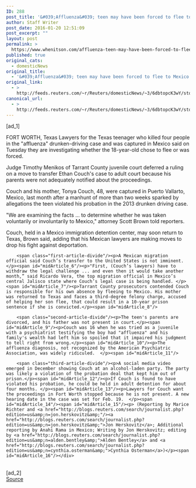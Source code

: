 ```yaml
---
ID: 288
post_title: '&#039;Affluenza&#039; teen may have been forced to flee to Mexico: attorney'
author: Staff Writer
post_date: 2016-01-20 12:51:09
post_excerpt: ""
layout: post
permalink: >
  https://www.whenitson.com/affluenza-teen-may-have-been-forced-to-flee-to-mexico-attorney/
published: true
original_cats:
  - domesticNews
original_title:
  - '&#039;Affluenza&#039; teen may have been forced to flee to Mexico: attorney'
original_link:
  - >
    http://feeds.reuters.com/~r/Reuters/domesticNews/~3/6dbtopcK3wY/story01.htm
canonical_url:
  - >
    http://feeds.reuters.com/~r/Reuters/domesticNews/~3/6dbtopcK3wY/story01.htm
---
```

 [ad_1]
<br><div id="articleText">
<span id="midArticle_start"/>

<span id="midArticle_0"/><span class="focusParagraph" readability="5"><p><span class="articleLocation">FORT WORTH, Texas</span> Lawyers for the Texas teenager who killed four people in the "affluenza" drunken-driving case and was captured in Mexico said on Tuesday they are investigating whether the 18-year-old chose to flee or was forced. </p></span><span id="midArticle_1"/><p>Judge Timothy Menikos of Tarrant County juvenile court deferred a ruling on a move to transfer Ethan Couch's case to adult court because his parents were not adequately notified about the proceedings.    </p><span id="midArticle_2"/><p>Couch and his mother, Tonya Couch, 48, were captured in Puerto Vallarto, Mexico, last month after a manhunt of more than two weeks sparked by allegations the teen violated his probation in the 2013 drunken driving case. </p><span id="midArticle_3"/><p>"We are examining the facts ... to determine whether he was taken voluntarily or involuntarily to Mexico," attorney Scott Brown told reporters.</p><span id="midArticle_4"/><p>Couch, held in a Mexico immigration detention center, may soon return to Texas, Brown said, adding that his Mexican lawyers are making moves to drop his fight against deportation.</p><span id="midArticle_5"/>
        
        <span class="first-article-divide"/><p>A Mexican migration official said Couch’s transfer to the United States is not imminent. </p><span id="midArticle_6"/><p>"First, (Couch’s lawyers) have to withdraw the legal challenge ... and even then it would take another month,” said Ricardo Vera, the top migration official in Mexico’s central Jalisco state where Couch’s legal case is being handled. </p><span id="midArticle_7"/><p>Tarrant County prosecutors contended Couch is responsible for his own absence by fleeing to Mexico. His mother was returned to Texas and faces a third-degree felony charge, accused of helping her son flee, that could result in a 10-year prison sentence if she is convicted.</p><span id="midArticle_8"/>
        
        <span class="second-article-divide"/><p>The teen's parents are divorced, and his father was not present in court.</p><span id="midArticle_9"/><p>Couch was 16 when he was tried as a juvenile with a psychiatrist testifying the boy had "affluenza" and his family's wealth had left him so spoiled that it impaired his judgment to tell right from wrong.</p><span id="midArticle_10"/><p>The affluenza diagnosis, not recognized by the American Psychiatric Association, was widely ridiculed.  </p><span id="midArticle_11"/>
        
        <span class="third-article-divide"/><p>A social media video emerged in December showing Couch at an alcohol-laden party. The party was likely a violation of the probation deal that kept him out of prison.</p><span id="midArticle_12"/><p>If Couch is found to have violated his probation, he could be held in adult detention for about four months. </p><span id="midArticle_13"/><p>Lawyers for Couch want the proceedings in Fort Worth stopped because he is not present. A new hearing date in the case was set for Feb. 19.  </p><span id="midArticle_14"/><span id="midArticle_15"/><p> (Reporting by Marice Richter and <a href="http://blogs.reuters.com/search/journalist.php?edition=us&amp;n=jon.herskovitz&amp;"/><a href="http://blogs.reuters.com/search/journalist.php?edition=us&amp;n=jon.herskovitz&amp;">Jon Herskovitz</a>; Additional reporting by Anahi Rama in Mexico; Writing by Jon Herskovitz; editing by <a href="http://blogs.reuters.com/search/journalist.php?edition=us&amp;n=alden.bentley&amp;">Alden Bentley</a> and <a href="http://blogs.reuters.com/search/journalist.php?edition=us&amp;n=cynthia.osterman&amp;">Cynthia Osterman</a>)</p><span id="midArticle_16"/></div>
<br>[ad_2]
<br><a href="http://feeds.reuters.com/~r/Reuters/domesticNews/~3/6dbtopcK3wY/story01.htm">Source </a>